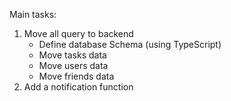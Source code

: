 Main tasks:

1. Move all query to backend
   - Define database Schema (using TypeScript)
   - Move tasks data
   - Move users data
   - Move friends data
2. Add a notification function





